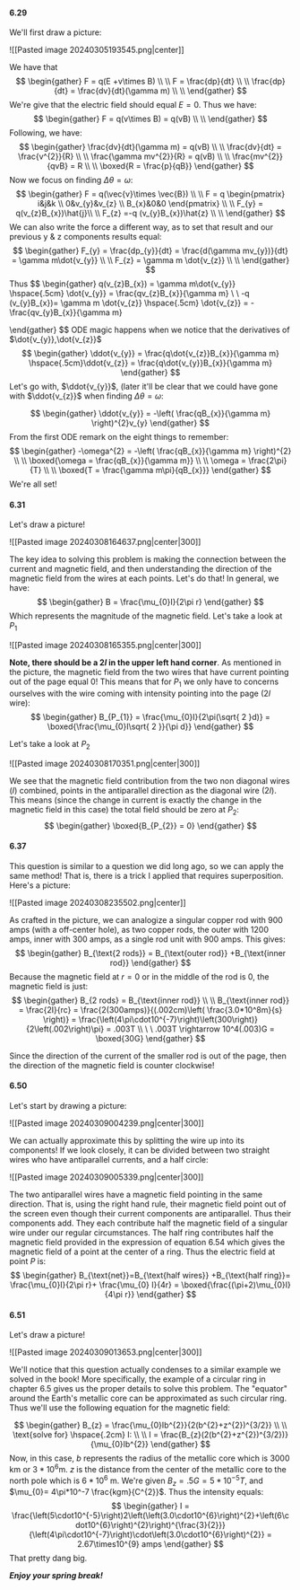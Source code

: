 #### 6.29

We'll first draw a picture: 

![[Pasted image 20240305193545.png|center]]

We have that
$$
\begin{gather}
F = q(E +v\times B) \\ \\ 
F = \frac{dp}{dt} \\ \\ 
\frac{dp}{dt} = \frac{dv}{dt}(\gamma m) \\ \\ 
\end{gather}
$$
We're give that the electric field should equal $E = 0$. Thus we have:
$$
\begin{gather}
F = q(v\times B) = q(vB) \\ \\ 
\end{gather}
$$
Following, we have: 
$$
\begin{gather}
\frac{dv}{dt}(\gamma m) = q(vB) \\ \\ 
\frac{dv}{dt} = \frac{v^{2}}{R} \\ \\ 
\frac{\gamma mv^{2}}{R} = q(vB) \\ \\ 
\frac{mv^{2}}{qvB} = R \\ \\ 
\boxed{R = \frac{p}{qB}}
\end{gather}
$$
Now we focus on finding $\Delta\theta = \omega$:
$$
\begin{gather}
F = q(\vec{v}\times  \vec{B}) \\ \\ 
F = q \begin{pmatrix}
i&j&k \\
0&v_{y}&v_{z} \\
B_{x}&0&0
\end{pmatrix} \\ \\ 
F_{y} = q(v_{z}B_{x})\hat{j}\\ \\
F_{z} =-q (v_{y}B_{x})\hat{z} \\ \\ 
\end{gather}
$$
We can also write the force a different way, as to set that result and our previous y & z components results equal:
$$
\begin{gather}
F_{y} = \frac{dp_{y}}{dt} = \frac{d(\gamma mv_{y})}{dt} = \gamma m\dot{v_{y}} \\ \\ 
F_{z} = \gamma m  \dot{v_{z}} \\ \\ 
\end{gather}
$$
Thus 
$$
\begin{gather}
q(v_{z}B_{x}) = \gamma m\dot{v_{y}} \hspace{.5cm} \dot{v_{y}} = \frac{qv_{z}B_{x}}{\gamma m} \\ \\
-q (v_{y}B_{x})= \gamma m  \dot{v_{z}} \hspace{.5cm} \dot{v_{z}} = -\frac{qv_{y}B_{x}}{\gamma m}

\end{gather}
$$
ODE magic happens when we notice that the derivatives of $\dot{v_{y}},\dot{v_{z}}$
$$
\begin{gather}
\ddot{v_{y}} = \frac{q\dot{v_{z}}B_{x}}{\gamma m} \hspace{.5cm}\ddot{v_{z}} = \frac{q\dot{v_{y}}B_{x}}{\gamma m} 
\end{gather}
$$
Let's go with, $\ddot{v_{y}}$, (later it'll be clear that we could have gone with $\ddot{v_{z}}$ when finding $\Delta\theta = \omega$:

$$
\begin{gather}
\ddot{v_{y}} = -\left( \frac{qB_{x}}{\gamma m} \right)^{2}v_{y}
\end{gather}
$$
From the first ODE remark on the eight things to remember:
$$
\begin{gather}
-\omega^{2} = -\left( \frac{qB_{x}}{\gamma m} \right)^{2} \\ \\ 
\boxed{\omega = \frac{qB_{x}}{\gamma m}} \\ \\ 
\omega = \frac{2\pi}{T} \\ \\ 
\boxed{T = \frac{\gamma m\pi}{qB_{x}}}
\end{gather}
$$
We're all set!

#### 6.31

Let's draw a picture!

![[Pasted image 20240308164637.png|center|300]]

The key idea to solving this problem is making the connection between the current and magnetic field, and then understanding the direction of the magnetic field from the wires at each points. Let's do that! In general, we have: 
$$
\begin{gather}
B = \frac{\mu_{0}I}{2\pi r}
\end{gather}
$$
Which represents the magnitude of the magnetic field. Let's take a look at $P_{1}$

![[Pasted image 20240308165355.png|center|300]]

**Note, there should be a $2I$ in the upper left hand corner**. As mentioned in the picture, the magnetic field from the two wires that have current pointing out of the page equal 0! This means that for $P_{1}$ we only have to concerns ourselves with the wire coming with intensity pointing into the page ($2I$ wire):
$$
\begin{gather}
B_{P_{1}} = \frac{\mu_{0}I}{2\pi(\sqrt{ 2 }d)} = \boxed{\frac{\mu_{0}I\sqrt{ 2 }}{\pi d}}
\end{gather}
$$

Let's take a look at $P_{2}$

![[Pasted image 20240308170351.png|center|300]]

We see that the magnetic field contribution from the two non diagonal wires ($I$) combined, points in the antiparallel direction as the diagonal wire ($2I$). This means (since the change in current is exactly the change in the magnetic field in this case) the total field should be zero at $P_{2}$:
$$
\begin{gather}
\boxed{B_{P_{2}} = 0}
\end{gather}
$$

#### 6.37

This question is similar to a question we did long ago, so we can apply the same method! That is, there is a trick I applied that requires superposition. Here's a picture: 

![[Pasted image 20240308235502.png|center]]


As crafted in the picture, we can analogize a singular copper rod with 900 amps (with a off-center hole), as two copper rods, the outer with 1200 amps, inner with 300 amps, as a single rod unit with 900 amps. This gives: 
$$
\begin{gather}
B_{\text{2 rods}} = B_{\text{outer rod}} +B_{\text{inner rod}}
\end{gather}
$$
Because the magnetic field at $r=0$ or in the middle of the rod is 0, the magnetic field is just:
$$
\begin{gather}
B_{2 rods} = B_{\text{inner rod}} \\ \\ 
B_{\text{inner rod}} = \frac{2I}{rc} = \frac{2(300amps)}{(.002cm)\left( \frac{3.0*10^8m}{s} \right)} = \frac{\left(4\pi\cdot10^{-7}\right)\left(300\right)}{2\left(.002\right)\pi} = .003T \\ \ \
.003T \rightarrow 10^4(.003)G = \boxed{30G}
\end{gather}
$$

Since the direction of the current of the smaller rod is out of the page, then the direction of the magnetic field is counter clockwise!

#### 6.50

Let's start by drawing a picture:

![[Pasted image 20240309004239.png|center|300]]

We can actually approximate this by splitting the wire up into its components! If we look closely, it can be divided between two straight wires who have antiparallel currents, and a half circle:

![[Pasted image 20240309005339.png|center|300]]

The two antiparallel wires have a magnetic field pointing in the same direction. That is, using the right hand rule, their magnetic field point out of the screen even though their current components are antiparallel. Thus their components add. They each contribute half the magnetic field of a singular wire under our regular circumstances. The half ring contributes half the magnetic field provided in the expression of equation 6.54 which gives the magnetic field of a point at the center of a ring. Thus the electric field at point $P$ is: 
$$
\begin{gather}
B_{\text{net}}=B_{\text{half wires}} +B_{\text{half ring}}= \frac{\mu_{0}I}{2\pi r}+ \frac{\mu_{0} I}{4r} = \boxed{\frac{(\pi+2)\mu_{0}I}{4\pi r}}
\end{gather}
$$


#### 6.51

Let's draw a picture!

![[Pasted image 20240309013653.png|center|300]]

We'll notice that this question actually condenses to a similar example we solved in the book! More specifically, the example of a circular ring in chapter 6.5 gives us the proper details to solve this problem. The "equator" around the Earth's metallic core can be approximated as such circular ring. Thus we'll use the following equation for the magnetic field: 

$$
\begin{gather}
B_{z} = \frac{\mu_{0}Ib^{2}}{2(b^{2}+z^{2})^{3/2}} \\ \\ 
\text{solve for} \hspace{.2cm} I: \\ \\ 
I = \frac{B_{z}(2(b^{2}+z^{2})^{3/2})}{\mu_{0}Ib^{2}}
\end{gather}
$$
Now, in this case, $b$ represents the radius of the metallic core which is 3000 km or $3*10^6$m. $z$ is the distance from the center of the metallic core to the north pole which is $6*10^6$ m. We're given $B_{z} = .5G = 5*10^{-5}T$, and $\mu_{0}= 4\pi*10^-7 \frac{kgm}{C^{2}}$. Thus the intensity equals:
$$
\begin{gather}
I = \frac{\left(5\cdot10^{-5}\right)2\left(\left(3.0\cdot10^{6}\right)^{2}+\left(6\cdot10^{6}\right)^{2}\right)^{\frac{3}{2}}}{\left(4\pi\cdot10^{-7}\right)\cdot\left(3.0\cdot10^{6}\right)^{2}} = 2.67\times10^{9} amps
\end{gather}
$$
That pretty dang big. 


***Enjoy your spring break!***
